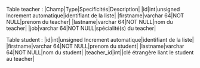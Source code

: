 Table teacher :
|Champ|Type|Specificités|Description|
|id|int|unsigned Increment automatique|identifiant de la liste|
|firstname|varchar 64|NOT NULL|prenom du teacher|
|lastname|varchar 64|NOT NULL|nom du teacher|
|job|varchar 64|NOT NULL|spécialité(s) du teacher|

Table student :
|id|int|unsigned Increment automatique|identifiant de la liste|
|firstname|varchar 64|NOT NULL|prenom du student|
|lastname|varchar 64|NOT NULL|nom du student|
|teacher_id|int||clé étrangère liant le student au teacher|
